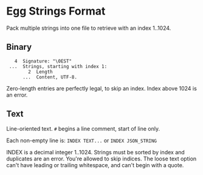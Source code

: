 # Egg Strings Format

Pack multiple strings into one file to retrieve with an index 1..1024.

## Binary

```
   4  Signature: "\0EST"
 ...  Strings, starting with index 1:
        2  Length
      ...  Content, UTF-8.
```

Zero-length entries are perfectly legal, to skip an index.
Index above 1024 is an error.

## Text

Line-oriented text.
`#` begins a line comment, start of line only.

Each non-empty line is: `INDEX TEXT...` or `INDEX JSON_STRING`

INDEX is a decimal integer 1..1024.
Strings must be sorted by index and duplicates are an error.
You're allowed to skip indices.
The loose text option can't have leading or trailing whitespace, and can't begin with a quote.
